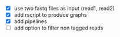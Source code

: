 - [x] use two fastq files as input (read1, read2)
- [x] add rscript to produce graphs
- [x] add pipelines
- [ ] add option to filter non tagged reads
